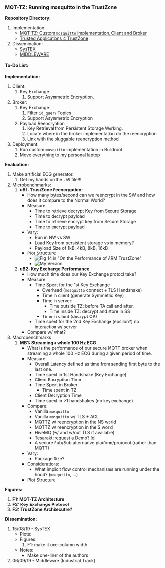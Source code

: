 ### MQT-TZ: Running mosquitto in the TrustZone

**Repository Directory:**
1. Implementation:
    + [MQT-TZ: Custom `mosquitto` implementation, Client and Broker](https://github.com/csegarragonz/mqttz)
    + [Trusted Applications 4 TrustZone](https://github.com/csegarragonz/optee-apps)
2. Dissemination:
    + [SysTEX](https://github.com/vschiavoni/unine-csem/tree/master/SYSTEX19)
    + [MIDDLEWARE](https://github.com/vschiavoni/unine-csem/tree/master/MIDDLEWARE19)

#### To-Do List:

**Implementation:**
1. Client:
    1. Key Exchange
        1. Support Asymmetric Encryption.
2. Broker:
    1. Key Exchange
        1. Filter `id_query` Topics
        2. Support Asymmetric Encryption
    2. Payload Reencryption
        1. Key Retrieval from Persistent Storage Working.
        2. Locate where in the broker implementation do the reencryption
        3. Link with the pluggable reencryption method
3. Deployment:
    1. Run custom `mosquitto` implementation in Buildroot
    2. Move everything to my personal laptop

**Evaluation:**
1. Make artificial ECG generator.
    1. Get my hands on the `.h5` file!!!
2. Microbenchmarks:
    1. **uB1: TrustZone Reencryption:**
        + How many bytes/second can we reencrypt in the SW and how does it compare to the Normal World?
        + Measure:
            + Time to retrieve decrypt Key from Secure Storage
            + Time to decrypt payload
            + Time to retrieve encrypt key from Secure Storage
            + Time to encrypt payload
        + Vary:
            + Run in NW vs SW
            + Load Key from persistent storage vs in memory?
            + Payload Size of 1kB, 4kB, 8kB, 16kB
        + Plot Structure:
            + ![Fig 14 in "On the Performance of ARM TrustZone"](./img/trustzone-comparison.png)
            + ![My Version](./img/mb1_scheme.jpg)
    2. **uB2: Key Exchange Performance**
        + How much time does our Key Exchange protocl take?
        + Measure:
            + Time Spent for the 1st Key Exchange
                + Overhead (`mosquitto` connect + TLS Handshake)
                + Time in client (generate Symmetric Key)
                + Time in server:
                    + Time outside TZ: before TA call and after.
                    + Time inside TZ: decrypt and store in SS
                + Time in client (decrypt OK)
            + Time spent for the 2nd Key Exchange (epsilon?) no interaction w/ server
        + Compare w/ what?
3. Macrobenchmarks
    1. **MB1: Streaming a whole 100 Hz ECG**
        + What is the performance of our secure MQTT broker when streaming a whole 100 Hz ECG during a given period of time.
        + Measure:
            + Overall Latency defined as time from sending first byte to the last one.
            + Time spent in 1st Handshake (Key Exchange)
            + Client Encryption Time
            + Time Spent in Broker
                + Time spent in TZ
            + Client Decryption Time
            + Time spent in >1 handshakes (no key exchange)
        + Compare:
            + Vanilla `mosquitto`
            + Vanilla `mosquitto` w/ TLS + ACL
            + MQTTZ w/ reencryption in the NS world
            + MQTTZ w/ reencryption in the S world
            + HiveMQ (w/ and w/out TLS if available)
            + Tesarakt: request a Demo? [lol](https://teserakt.io/)
            + A secure Pub/Sub alternative platform/protocol (rather than MQTT)
        + Vary:
            + Package Size?
        + Considerations:
            + What implicit flow control mechanisms are running under the hood? (`mosquitto`, ...)
        + Plot Structure

**Figures:**
1. **F1: MQT-TZ Architecture**
2. **F2: Key Exchange Protocol**
3. **F3: TrustZone Architecutre?**

**Dissemination:**
1. 15/08/19 - SysTEX
    + Plots:
    + Figures:
        1. F1: make it one-column width
    + Notes:
        + Make one-liner of the authors
2. 06/09/19 - Middleware (Industrial Track)

